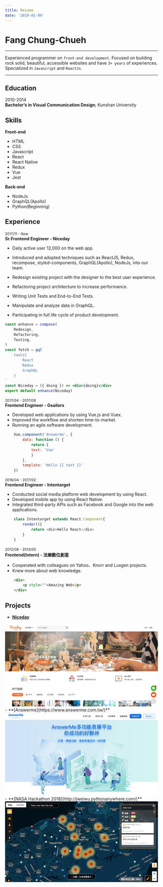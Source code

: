 ```yaml
---
title: Resume
date: '2019-01-09'
---
```


Fang Chung-Chueh
============

-------------------     ----------------------------
Experienced programmer on `front-end development`. Focused on building rock solid, beautiful, accessible websites and have `3+ years` of experiences. Specialized in `Javascript` and `ReactJs`.
-------------------     ----------------------------

Education
----------
2010-2014<br>
**Bachelor’s in Visual Communication Design**; Kunshan University

Skills
----------
**Front-end**
- HTML
- CSS
- Javascript
- React
- React Native
- Redux
- Vue
- Jest

**Back-end**
- NodeJs
- GraphQL(Apollo)
- Python(Beginning)

Experience
----------
<small>2017/11 - Now</small><br>
**Sr.Frontend Engineer - Niceday**

- Daily active user 12,000 on the web app.

- Introduced and adopted techniques such as ReactJS, Redux, recompose, styled-components, GraphQL(Apollo), NodeJs, into our team.
- Redesign existing project with the designer to the best user experience.
- Refactoring project architecture to increase performance.
- Writing Unit Tests and End-to-End Tests.
- Manipulate and analyze data in GraphQL.
- Participating in full life cycle of product development.

```jsx
const enhance = compose(
    Redesign,
    Refactoring,
    Testing,
)
const fetch = gql`
    tools{
        React
        Redux
        GraphQL
    }
`
const Niceday = ({ doing }) => <div>{doing}</div>
export default enhance(Niceday)
```
<small>2017/04 - 2017/08</small><br>
**Frontend Engineer - Gsailors**

- Developed web applications by using Vue.js and Vuex.
- Improved the workflow and shorten time-to-market.
- Running an agile software development.

```jsx
	Vue.component('Answerme', {
		data: function () {
			return {
			text: 'Vue'
			}
		},
		template: 'Hello {{ text }}'
	})
```

<small>2016/04 - 2017/02</small><br>
**Frontend Engineer - Intentarget**

- Conducted social media platform web development by using React.
- Developed mobile app by using React Native.
- Integrated third-party APIs such as Facebook and Google into the web applications.

```js
    class Intentarget extends React.Component{
        render(){
            return <div>Hello React</div>
        }
    }
```

<small>2012/08 - 2013/05</small><br>
**Frontend(Intern) - 法樂數位創意**
- Cooperated with colleagues on Yahoo、Knorr and Luxgen projects.
- Knew more about web knowledge.

```html
    <div>
    	<p style="">Amazing Web</p>
    </div>
```

Projects
----------
- **[Niceday](https://play.niceday.tw/)**
<img src="../../assets/project-niceday.png">
<br>
- **[Answerme](https://www.answerme.com.tw/)**
<img src="../../assets/project-answerMe.png">
<br>
- **[NASA Hackathon 2018](http://jweiwu.pythonanywhere.com/)**
<img src="../../assets/project-NASAHackathon.png">
<br>





